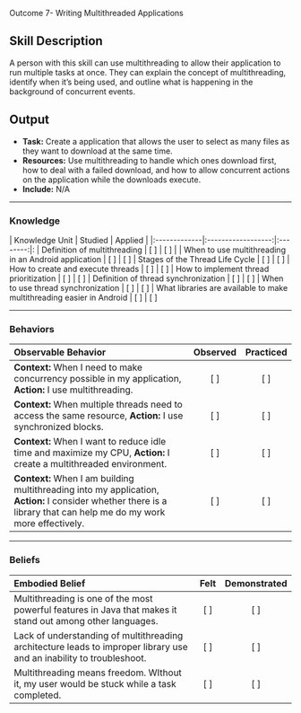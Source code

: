 Outcome 7- Writing Multithreaded Applications

## Skill Description
A person with this skill can use multithreading to allow their application to run multiple tasks at once. They can explain the concept of multithreading, identify when it’s being used, and outline what is happening in the background of concurrent events. 

## Output
- **Task:** Create a application that allows the user to select as many files as they want to download at the same time. 
- **Resources:** Use multithreading to handle which ones download first, how to deal with a failed download, and how to allow concurrent actions on the application while the downloads execute. 
- **Include:** N/A

-------

### Knowledge

| Knowledge Unit   |      Studied      | Applied |
|:-------------|:------------------:|:--------:|: 
| Definition of multithreading | [ ] | [ ] |
| When to use multithreading in an Android application | [ ] | [ ] 
| Stages of the Thread Life Cycle | [ ] | [ ] 
| How to create and execute threads | [ ] | [ ] 
| How to implement thread prioritization | [ ] | [ ] 
| Definition of thread synchronization | [ ] | [ ] 
| When to use thread synchronization | [ ] | [ ] 
| What libraries are available to make multithreading easier in Android | [ ] | [ ] 


-------

### Behaviors

| Observable Behavior   |      Observed      | Practiced |
|:-------------|:------------------:|:--------:|
| **Context:** When I need to make concurrency possible in my application, **Action:** I use multithreading. | [ ] | [ ]  |
| **Context:** When multiple threads need to access the same resource, **Action:** I use synchronized blocks. | [ ] | [ ]  |
| **Context:** When I want to reduce idle time and maximize my CPU, **Action:** I create a multithreaded environment. | [ ] | [ ]  |
| **Context:** When I am building multithreading into my application, **Action:** I consider whether there is a library that can help me do my work more effectively. | [ ] | [ ]  |

-------

### Beliefs

| Embodied Belief   |      Felt      | Demonstrated |
|:-------------|:------------------:|:--------:|
| Multithreading is one of the most powerful features in Java that makes it stand out among other languages. | [ ] | [ ] |
| Lack of understanding of multithreading architecture leads to improper library use and an inability to troubleshoot. | [ ] | [ ] |
| Multithreading means freedom. WIthout it, my user would be stuck while a task completed. | [ ] | [ ] |
